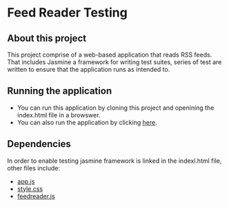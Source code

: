 # Feed Reader Testing 

## About this project
This project comprise of a web-based application that reads RSS feeds. That includes Jasmine a framework for writing test suites, series of test are written to ensure that the application runs as intended to.

## Running the application
* You can run this application by cloning this project and openining the index.html file in a browswer.
* You can also run the application by clicking <a href='https://hotboy01.github.io/simi-FEND-feadreader-testing/'>here</a>.

## Dependencies
In order to enable testing jasmine framework is linked in the indexl.html file, other files include:
* <a href='https://github.com/hotboy01/simi-FEND-feadreader-testing/blob/master/js/app.js'>app.js</a>
* <a href='https://github.com/hotboy01/simi-FEND-feadreader-testing/blob/master/css/style.css'>style.css</a>
* <a href='https://github.com/hotboy01/simi-FEND-feadreader-testing/blob/master/jasmine/spec/feedreader.js'>feedreader.js</a>

